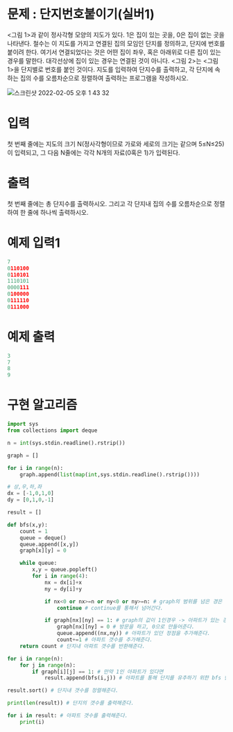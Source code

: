 # 문제 : 단지번호붙이기(실버1)
<그림 1>과 같이 정사각형 모양의 지도가 있다. 1은 집이 있는 곳을, 0은 집이 없는 곳을 나타낸다. 철수는 이 지도를 가지고 연결된 집의 모임인 단지를 정의하고, 단지에 번호를 붙이려 한다. 여기서 연결되었다는 것은 어떤 집이 좌우, 혹은 아래위로 다른 집이 있는 경우를 말한다. 대각선상에 집이 있는 경우는 연결된 것이 아니다. <그림 2>는 <그림 1>을 단지별로 번호를 붙인 것이다. 지도를 입력하여 단지수를 출력하고, 각 단지에 속하는 집의 수를 오름차순으로 정렬하여 출력하는 프로그램을 작성하시오.

![스크린샷 2022-02-05 오후 1 43 32](https://user-images.githubusercontent.com/69062776/152628987-b1654a73-67d6-4505-a4bb-0c78858c5aca.png)

# 입력
첫 번째 줄에는 지도의 크기 N(정사각형이므로 가로와 세로의 크기는 같으며 5≤N≤25)이 입력되고, 그 다음 N줄에는 각각 N개의 자료(0혹은 1)가 입력된다.

# 출력
첫 번째 줄에는 총 단지수를 출력하시오. 그리고 각 단지내 집의 수를 오름차순으로 정렬하여 한 줄에 하나씩 출력하시오.

# 예제 입력1
```python
7
0110100
0110101
1110101
0000111
0100000
0111110
0111000
```
# 예제 출력
```python
3
7
8
9
```
# 구현 알고리즘
```python
import sys
from collections import deque

n = int(sys.stdin.readline().rstrip())

graph = []

for i in range(n):
    graph.append(list(map(int,sys.stdin.readline().rstrip())))

# 상,우,하,좌
dx = [-1,0,1,0] 
dy = [0,1,0,-1]

result = []

def bfs(x,y):
    count = 1
    queue = deque()
    queue.append([x,y])
    graph[x][y] = 0

    while queue:
        x,y = queue.popleft()
        for i in range(4):
            nx = dx[i]+x
            ny = dy[i]+y

            if nx<0 or nx>=n or ny<0 or ny>=n: # graph의 범위를 넘은 경은 경우
                continue # continue를 통해서 넘어간다.

            if graph[nx][ny] == 1: # graph의 값이 1인경우 -> 아파트가 있는 경우
                graph[nx][ny] = 0 # 방문을 하고, 0으로 만들어준다.
                queue.append((nx,ny)) # 아파트가 있던 정점을 추가해준다.
                count+=1 # 아파트 갯수를 추가해준다.
    return count # 단지내 아파트 갯수를 반환해준다.

for i in range(n):
    for j in range(n):
        if graph[i][j] == 1: # 만약 1인 아파트가 있다면
            result.append(bfs(i,j)) # 아파트를 통해 단지를 유추하기 위한 bfs 탐색

result.sort() # 단지내 갯수를 정렬해준다.

print(len(result)) # 단지의 갯수를 출력해준다.

for i in result: # 아파트 갯수를 출력해준다.
    print(i)

```
